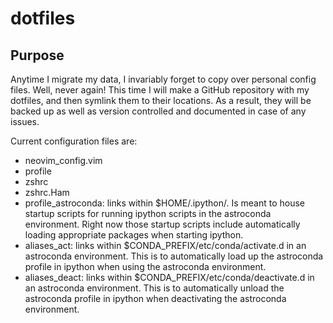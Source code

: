 # dotfiles
## Purpose

Anytime I migrate my data, I invariably forget to copy over personal config files. Well, never again! This time I will make a GitHub repository with my dotfiles, and then symlink them to their locations. As a result, they will be backed up as well as version controlled and documented in case of any issues.

Current configuration files are:
- neovim_config.vim
- profile
- zshrc
- zshrc.Ham
- profile_astroconda: links within $HOME/.ipython/. Is meant to house startup scripts for running ipython scripts in the astroconda environment. Right now those startup scripts include automatically loading appropriate packages when starting ipython.
- aliases_act: links within $CONDA_PREFIX/etc/conda/activate.d in an astroconda environment. This is to automatically load up the astroconda profile in ipython when using the astroconda environment.
- aliases_deact: links within $CONDA_PREFIX/etc/conda/deactivate.d in an astroconda environment. This is to automatically unload the astroconda profile in ipython when deactivating the astroconda environment.
